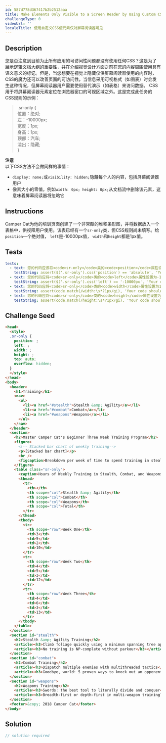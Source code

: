 ```yaml
---
id: 587d778d367417b2b2512aaa
title: Make Elements Only Visible to a Screen Reader by Using Custom CSS
challengeType: 0
videoUrl: ''
localeTitle: 使用自定义CSS使元素仅对屏幕阅读器可见
---
```


## Description
<section id="description">您是否注意到目前为止所有应用的可访问性问题都没有使用任何CSS？这是为了展示逻辑文档大纲的重要性，并在介绍视觉设计方面之前在您的内容周围使用具有语义意义的标记。但是，当您想要在视觉上隐藏仅供屏幕阅读器使用的内容时，CSS的魔力还可以改善页面的可访问性。当信息采用可视格式（如图表）时会发生这种情况，但屏幕阅读器用户需要使用替代演示（如表格）来访问数据。 CSS用于将屏幕阅读器元素定位在浏览器窗口的可视区域之外。这是完成此任务的CSS规则的示例： <blockquote> .sr-only { <br>位置：绝对; <br>左：-10000px; <br>宽度：1px; <br>身高：1px; <br>顶部：汽车; <br>溢出：隐藏; <br> } </blockquote> <strong>注意</strong> <br>以下CSS方法不会做同样的事情： <ul><li> <code>display: none;</code>或<code>visibility: hidden;</code>隐藏每个人的内容，包括屏幕阅读器用户</li><li>像素大小的零值，例如<code>width: 0px; height: 0px;</code>从文档流中删除该元素，这意味着屏幕阅读器将忽略它</li></ul></section>

## Instructions
<section id="instructions"> Camper Cat为他​​的培训页面创建了一个非常酷的堆积条形图，并将数据放入一个表格中，供视障用户使用。该表已经有一个<code>sr-only</code>类，但CSS规则尚未填写。给<code>position</code>一个绝对值， <code>left</code>是-10000px值， <code>width</code>和<code>height</code>都是1px值。 </section>

## Tests
<section id='tests'>

```yml
tests:
  - text: 您的代码应该将<code>sr-only</code>类的<code>position</code>属性设置为absolute的值。
    testString: assert($('.sr-only').css('position') == 'absolute', 'Your code should set the <code>position</code> property of the <code>sr-only</code> class to a value of absolute.');
  - text: 您的代码应将<code>sr-only</code>类的<code>left</code>属性设置为-10000px的值。
    testString: assert($('.sr-only').css('left') == '-10000px', 'Your code should set the <code>left</code> property of the <code>sr-only</code> class to a value of -10000px.');
  - text: 您的代码应将<code>sr-only</code>类的<code>width</code>属性设置为1像素的值。
    testString: assert(code.match(/width:\s*?1px/gi), 'Your code should set the <code>width</code> property of the <code>sr-only</code> class to a value of 1 pixel.');
  - text: 您的代码应将<code>sr-only</code>类的<code>height</code>属性设置为1像素的值。
    testString: assert(code.match(/height:\s*?1px/gi), 'Your code should set the <code>height</code> property of the <code>sr-only</code> class to a value of 1 pixel.');

```

</section>

## Challenge Seed
<section id='challengeSeed'>

<div id='html-seed'>

```html
<head>
  <style>
  .sr-only {
    position: ;
    left: ;
    width: ;
    height: ;
    top: auto;
    overflow: hidden;
  }
  </style>
</head>
<body>
  <header>
    <h1>Training</h1>
    <nav>
      <ul>
        <li><a href="#stealth">Stealth &amp; Agility</a></li>
        <li><a href="#combat">Combat</a></li>
        <li><a href="#weapons">Weapons</a></li>
      </ul>
    </nav>
  </header>
  <section>
    <h2>Master Camper Cat's Beginner Three Week Training Program</h2>
    <figure>
      <!-- Stacked bar chart of weekly training-->
      <p>[Stacked bar chart]</p>
      <br />
      <figcaption>Breakdown per week of time to spend training in stealth, combat, and weapons.</figcaption>
    </figure>
    <table class="sr-only">
      <caption>Hours of Weekly Training in Stealth, Combat, and Weapons</caption>
      <thead>
        <tr>
          <th></th>
          <th scope="col">Stealth &amp; Agility</th>
          <th scope="col">Combat</th>
          <th scope="col">Weapons</th>
          <th scope="col">Total</th>
        </tr>
      </thead>
      <tbody>
        <tr>
          <th scope="row">Week One</th>
          <td>3</td>
          <td>5</td>
          <td>2</td>
          <td>10</td>
        </tr>
        <tr>
          <th scope="row">Week Two</th>
          <td>4</td>
          <td>5</td>
          <td>3</td>
          <td>12</td>
        </tr>
        <tr>
          <th scope="row">Week Three</th>
          <td>4</td>
          <td>6</td>
          <td>3</td>
          <td>13</td>
        </tr>
      </tbody>
    </table>
  </section>
  <section id="stealth">
    <h2>Stealth &amp; Agility Training</h2>
    <article><h3>Climb foliage quickly using a minimum spanning tree approach</h3></article>
    <article><h3>No training is NP-complete without parkour</h3></article>
  </section>
  <section id="combat">
    <h2>Combat Training</h2>
    <article><h3>Dispatch multiple enemies with multithreaded tactics</h3></article>
    <article><h3>Goodbye, world: 5 proven ways to knock out an opponent</h3></article>
  </section>
  <section id="weapons">
    <h2>Weapons Training</h2>
    <article><h3>Swords: the best tool to literally divide and conquer</h3></article>
    <article><h3>Breadth-first or depth-first in multi-weapon training?</h3></article>
  </section>
  <footer>&copy; 2018 Camper Cat</footer>
</body>

```

</div>



</section>

## Solution
<section id='solution'>

```js
// solution required
```
</section>
